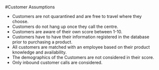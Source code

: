 #Customer Assumptions 

* Customers are not quarantined and are free to travel where they choose.
* Customers do not hang up once they call the centre.
* Customers are aware of their own score between 1-10.
* Customers have to have their information registered in the database prior to purchasing a product.
* All customers are matched with an employee based on their product knowledge and availability.	
* The demographics of the Customers are not considered in their score.
* Only inbound customer calls are considered.
